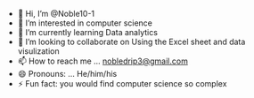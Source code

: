 - 👋 Hi, I’m @Noble10-1
- 👀 I’m interested in computer science 
- 🌱 I’m currently learning Data analytics 
- 💞️ I’m looking to collaborate on Using the Excel sheet and data visulization 
- 📫 How to reach me ... nobledrip3@gmail.com
- 😄 Pronouns: ... He/him/his
- ⚡ Fun fact: you would find computer science so complex 

<!---
Noble10-1/Noble10-1 is a ✨ special ✨ repository because its `README.md` (this file) appears on your GitHub profile.
You can click the Preview link to take a look at your changes.
--->
